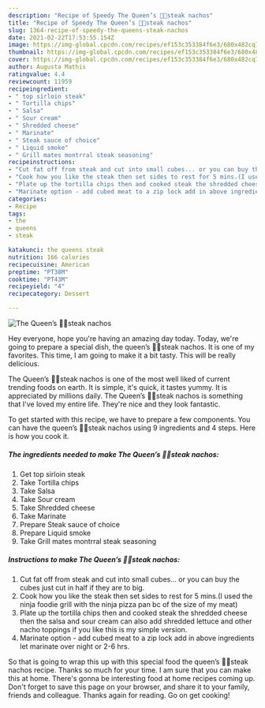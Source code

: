 ```yaml
---
description: "Recipe of Speedy The Queen’s 👑👸steak nachos"
title: "Recipe of Speedy The Queen’s 👑👸steak nachos"
slug: 1364-recipe-of-speedy-the-queens-steak-nachos
date: 2021-02-22T17:53:55.154Z
image: https://img-global.cpcdn.com/recipes/ef153c353384f6e3/680x482cq70/the-queens-👑👸steak-nachos-recipe-main-photo.jpg
thumbnail: https://img-global.cpcdn.com/recipes/ef153c353384f6e3/680x482cq70/the-queens-👑👸steak-nachos-recipe-main-photo.jpg
cover: https://img-global.cpcdn.com/recipes/ef153c353384f6e3/680x482cq70/the-queens-👑👸steak-nachos-recipe-main-photo.jpg
author: Augusta Mathis
ratingvalue: 4.4
reviewcount: 11959
recipeingredient:
- " top sirloin steak"
- " Tortilla chips"
- " Salsa"
- " Sour cream"
- " Shredded cheese"
- " Marinate"
- " Steak sauce of choice"
- " Liquid smoke"
- " Grill mates montrral steak seasoning"
recipeinstructions:
- "Cut fat off from steak and cut into small cubes... or you can buy the cubes just cut in half if they are to big."
- "Cook how you like the steak then set sides to rest for 5 mins.(I used the ninja foodie grill with the ninja pizza pan bc of the size of my meat)"
- "Plate up the tortilla chips then and cooked steak the shredded cheese then the salsa and sour cream can also add shredded lettuce and other nacho toppings if you like this is my simple version."
- "Marinate option - add cubed meat to a zip lock add in above ingredients let marinate over night or 2-6 hrs."
categories:
- Recipe
tags:
- the
- queens
- steak

katakunci: the queens steak 
nutrition: 166 calories
recipecuisine: American
preptime: "PT38M"
cooktime: "PT43M"
recipeyield: "4"
recipecategory: Dessert

---
```



![The Queen’s 👑👸steak nachos](https://img-global.cpcdn.com/recipes/ef153c353384f6e3/680x482cq70/the-queens-👑👸steak-nachos-recipe-main-photo.jpg)

Hey everyone, hope you're having an amazing day today. Today, we're going to prepare a special dish, the queen’s 👑👸steak nachos. It is one of my favorites. This time, I am going to make it a bit tasty. This will be really delicious.



The Queen’s 👑👸steak nachos is one of the most well liked of current trending foods on earth. It is simple, it's quick, it tastes yummy. It is appreciated by millions daily. The Queen’s 👑👸steak nachos is something that I've loved my entire life. They're nice and they look fantastic.


To get started with this recipe, we have to prepare a few components. You can have the queen’s 👑👸steak nachos using 9 ingredients and 4 steps. Here is how you cook it.

<!--inarticleads1-->

##### The ingredients needed to make The Queen’s 👑👸steak nachos:

1. Get  top sirloin steak
1. Take  Tortilla chips
1. Take  Salsa
1. Take  Sour cream
1. Take  Shredded cheese
1. Take  Marinate
1. Prepare  Steak sauce of choice
1. Prepare  Liquid smoke
1. Take  Grill mates montrral steak seasoning




<!--inarticleads2-->

##### Instructions to make The Queen’s 👑👸steak nachos:

1. Cut fat off from steak and cut into small cubes... or you can buy the cubes just cut in half if they are to big.
1. Cook how you like the steak then set sides to rest for 5 mins.(I used the ninja foodie grill with the ninja pizza pan bc of the size of my meat)
1. Plate up the tortilla chips then and cooked steak the shredded cheese then the salsa and sour cream can also add shredded lettuce and other nacho toppings if you like this is my simple version.
1. Marinate option - add cubed meat to a zip lock add in above ingredients let marinate over night or 2-6 hrs.




So that is going to wrap this up with this special food the queen’s 👑👸steak nachos recipe. Thanks so much for your time. I am sure that you can make this at home. There's gonna be interesting food at home recipes coming up. Don't forget to save this page on your browser, and share it to your family, friends and colleague. Thanks again for reading. Go on get cooking!
